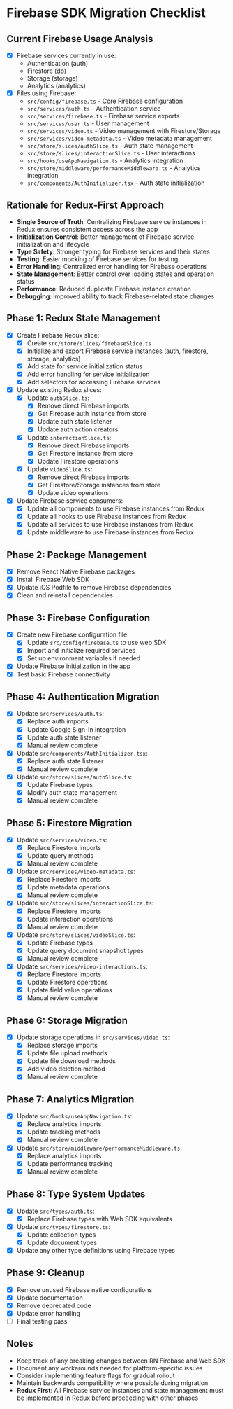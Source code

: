 # Firebase SDK Migration Checklist

## Current Firebase Usage Analysis
- [x] Firebase services currently in use:
  - Authentication (auth)
  - Firestore (db)
  - Storage (storage)
  - Analytics (analytics)
- [x] Files using Firebase:
  - `src/config/firebase.ts` - Core Firebase configuration
  - `src/services/auth.ts` - Authentication service
  - `src/services/firebase.ts` - Firebase service exports
  - `src/services/user.ts` - User management
  - `src/services/video.ts` - Video management with Firestore/Storage
  - `src/services/video-metadata.ts` - Video metadata management
  - `src/store/slices/authSlice.ts` - Auth state management
  - `src/store/slices/interactionSlice.ts` - User interactions
  - `src/hooks/useAppNavigation.ts` - Analytics integration
  - `src/store/middleware/performanceMiddleware.ts` - Analytics integration
  - `src/components/AuthInitializer.tsx` - Auth state initialization

## Rationale for Redux-First Approach
- **Single Source of Truth**: Centralizing Firebase service instances in Redux ensures consistent access across the app
- **Initialization Control**: Better management of Firebase service initialization and lifecycle
- **Type Safety**: Stronger typing for Firebase services and their states
- **Testing**: Easier mocking of Firebase services for testing
- **Error Handling**: Centralized error handling for Firebase operations
- **State Management**: Better control over loading states and operation status
- **Performance**: Reduced duplicate Firebase instance creation
- **Debugging**: Improved ability to track Firebase-related state changes

## Phase 1: Redux State Management
- [x] Create Firebase Redux slice:
  - [x] Create `src/store/slices/firebaseSlice.ts`
  - [x] Initialize and export Firebase service instances (auth, firestore, storage, analytics)
  - [x] Add state for service initialization status
  - [x] Add error handling for service initialization
  - [x] Add selectors for accessing Firebase services

- [x] Update existing Redux slices:
  - [x] Update `authSlice.ts`:
    - [x] Remove direct Firebase imports
    - [x] Get Firebase auth instance from store
    - [x] Update auth state listener
    - [x] Update auth action creators
  - [x] Update `interactionSlice.ts`:
    - [x] Remove direct Firebase imports
    - [x] Get Firestore instance from store
    - [x] Update Firestore operations
  - [x] Update `videoSlice.ts`:
    - [x] Remove direct Firebase imports
    - [x] Get Firestore/Storage instances from store
    - [x] Update video operations

- [x] Update Firebase service consumers:
  - [x] Update all components to use Firebase instances from Redux
  - [x] Update all hooks to use Firebase instances from Redux
  - [x] Update all services to use Firebase instances from Redux
  - [x] Update middleware to use Firebase instances from Redux

## Phase 2: Package Management
- [x] Remove React Native Firebase packages
- [x] Install Firebase Web SDK
- [x] Update iOS Podfile to remove Firebase dependencies
- [x] Clean and reinstall dependencies

## Phase 3: Firebase Configuration
- [x] Create new Firebase configuration file:
  - [x] Update `src/config/firebase.ts` to use web SDK
  - [x] Import and initialize required services
  - [x] Set up environment variables if needed
- [x] Update Firebase initialization in the app
- [x] Test basic Firebase connectivity

## Phase 4: Authentication Migration
- [x] Update `src/services/auth.ts`:
  - [x] Replace auth imports
  - [x] Update Google Sign-In integration
  - [x] Update auth state listener
  - [x] Manual review complete
- [x] Update `src/components/AuthInitializer.tsx`:
  - [x] Replace auth state listener
  - [x] Manual review complete
- [x] Update `src/store/slices/authSlice.ts`:
  - [x] Update Firebase types
  - [x] Modify auth state management
  - [x] Manual review complete

## Phase 5: Firestore Migration
- [x] Update `src/services/video.ts`:
  - [x] Replace Firestore imports
  - [x] Update query methods
  - [x] Manual review complete
- [x] Update `src/services/video-metadata.ts`:
  - [x] Replace Firestore imports
  - [x] Update metadata operations
  - [x] Manual review complete
- [x] Update `src/store/slices/interactionSlice.ts`:
  - [x] Replace Firestore imports
  - [x] Update interaction operations
  - [x] Manual review complete
- [x] Update `src/store/slices/videoSlice.ts`:
  - [x] Update Firebase types
  - [x] Update query document snapshot types
  - [x] Manual review complete
- [x] Update `src/services/video-interactions.ts`:
  - [x] Replace Firestore imports
  - [x] Update Firestore operations
  - [x] Update field value operations
  - [x] Manual review complete

## Phase 6: Storage Migration
- [x] Update storage operations in `src/services/video.ts`:
  - [x] Replace storage imports
  - [x] Update file upload methods
  - [x] Update file download methods
  - [x] Add video deletion method
  - [x] Manual review complete

## Phase 7: Analytics Migration
- [x] Update `src/hooks/useAppNavigation.ts`:
  - [x] Replace analytics imports
  - [x] Update tracking methods
  - [x] Manual review complete
- [x] Update `src/store/middleware/performanceMiddleware.ts`:
  - [x] Replace analytics imports
  - [x] Update performance tracking
  - [x] Manual review complete

## Phase 8: Type System Updates
- [x] Update `src/types/auth.ts`:
  - [x] Replace Firebase types with Web SDK equivalents
- [x] Update `src/types/firestore.ts`:
  - [x] Update collection types
  - [x] Update document types
- [x] Update any other type definitions using Firebase types

## Phase 9: Cleanup
- [x] Remove unused Firebase native configurations
- [x] Update documentation
- [x] Remove deprecated code
- [x] Update error handling
- [ ] Final testing pass

## Notes
- Keep track of any breaking changes between RN Firebase and Web SDK
- Document any workarounds needed for platform-specific issues
- Consider implementing feature flags for gradual rollout
- Maintain backwards compatibility where possible during migration
- **Redux First**: All Firebase service instances and state management must be implemented in Redux before proceeding with other phases 
